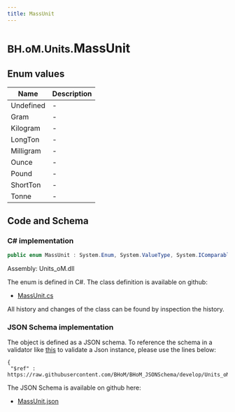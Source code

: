 ```yaml
---
title: MassUnit
---
```


# <small>BH.oM.Units.</small>**MassUnit**



## Enum values

| Name            | Description                                                    |
|-----------------|----------------------------------------------------------------|
| Undefined |  -  |
| Gram |  -  |
| Kilogram |  -  |
| LongTon |  -  |
| Milligram |  -  |
| Ounce |  -  |
| Pound |  -  |
| ShortTon |  -  |
| Tonne |  -  |


## Code and Schema

### C# implementation

``` C# title="C#"
public enum MassUnit : System.Enum, System.ValueType, System.IComparable, System.ISpanFormattable, System.IFormattable, System.IConvertible
```

Assembly: Units_oM.dll

The enum is defined in C#. The class definition is available on github:

- [MassUnit.cs](https://github.com/BHoM/Localisation_Toolkit/blob/develop/Units_oM/Enums\MassUnit.cs)

All history and changes of the class can be found by inspection the history.
### JSON Schema implementation

The object is defined as a JSON schema. To reference the schema in a validator like [this](https://www.jsonschemavalidator.net/) to validate a Json instance, please use the lines below:

``` { .json .copy .select } title="JSON Schema"
{
 "$ref" : https://raw.githubusercontent.com/BHoM/BHoM_JSONSchema/develop/Units_oM/MassUnit.json}
```

The JSON Schema is available on github here:

- [MassUnit.json](https://github.com/BHoM/BHoM_JSONSchema/blob/develop/Units_oM/MassUnit.json)
